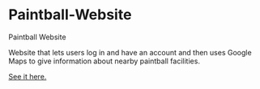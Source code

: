 # Paintball-Website
Paintball Website

Website that lets users log in and have an account and then uses Google Maps to give information about nearby paintball facilities.

[See it here.]()
